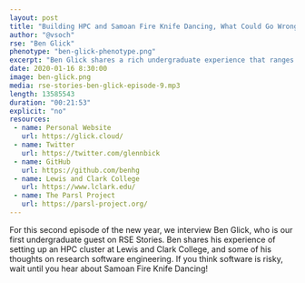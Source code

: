 ```yaml
---
layout: post
title: "Building HPC and Samoan Fire Knife Dancing, What Could Go Wrong?"
author: "@vsoch"
rse: "Ben Glick"
phenotype: "ben-glick-phenotype.png"
excerpt: "Ben Glick shares a rich undergraduate experience that ranges from building an HPC system to dancing with fire."
date: 2020-01-16 8:30:00
image: ben-glick.png
media: rse-stories-ben-glick-episode-9.mp3
length: 13585543
duration: "00:21:53"
explicit: "no"
resources:
 - name: Personal Website
   url: https://glick.cloud/
 - name: Twitter
   url: https://twitter.com/glennbick
 - name: GitHub
   url: https://github.com/benhg
 - name: Lewis and Clark College
   url: https://www.lclark.edu/
 - name: The Parsl Project
   url: https://parsl-project.org/
---
```


For this second episode of the new year, we interview Ben Glick, who is our
first undergraduate guest on RSE Stories. Ben shares his experience of setting
up an HPC cluster at Lewis and Clark College, and some of his thoughts on
research software engineering. If you think software is risky, wait until
you hear about Samoan Fire Knife Dancing!
